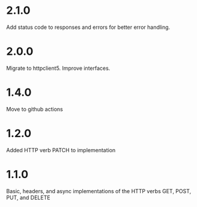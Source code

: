 # 2.1.0

Add status code to responses and errors for better error handling.

# 2.0.0

Migrate to httpclient5. Improve interfaces.

# 1.4.0

Move to github actions

# 1.2.0

Added HTTP verb PATCH to implementation

# 1.1.0

Basic, headers, and async implementations of the HTTP verbs GET, POST, PUT, and DELETE
